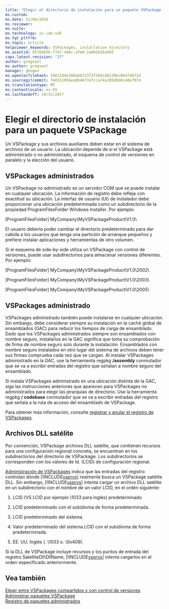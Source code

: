 ```yaml
---
title: "Elegir el directorio de instalación para un paquete VSPackage | Documentos de Microsoft"
ms.custom: 
ms.date: 11/04/2016
ms.reviewer: 
ms.suite: 
ms.technology: vs-ide-sdk
ms.tgt_pltfrm: 
ms.topic: article
helpviewer_keywords: VSPackages, installation directory
ms.assetid: 01fbbb5b-f747-446c-afe0-2a081626a945
caps.latest.revision: "17"
author: gregvanl
ms.author: gregvanl
manager: ghogen
ms.openlocfilehash: 3462104e100ab672373f30dcd8228bc064746f2d
ms.sourcegitcommit: f40311056ea0b4677efcca74a285dbb0ce0e7974
ms.translationtype: MT
ms.contentlocale: es-ES
ms.lasthandoff: 10/31/2017
---
```

# <a name="choosing-the-installation-directory-for-a-vspackage"></a>Elegir el directorio de instalación para un paquete VSPackage
Un VSPackage y sus archivos auxiliares deben estar en el sistema de archivos de un usuario. La ubicación depende de si el VSPackage está administrado o no administrado, el esquema de control de versiones en paralelo y la elección del usuario.  
  
## <a name="unmanaged-vspackages"></a>VSPackages administrados  
 Un VSPackage no administrado es un servidor COM que se puede instalar en cualquier ubicación. La información de registro debe refleja con exactitud su ubicación. La interfaz de usuario (UI) de instalador debe proporcionar una ubicación predeterminada como un subdirectorio de la propiedad ProgramFilesFolder Windows Installer. Por ejemplo:  
  
 [ProgramFilesFolder] MyCompany\MyVSPackageProduct\V1.0\  
  
 El usuario debería poder cambiar el directorio predeterminado para dar cabida a los usuarios que tenga una partición de arranque pequeños y prefiere instalar aplicaciones y herramientas de otro volumen.  
  
 Si el esquema de side-by-side utiliza un VSPackage con control de versiones, puede usar subdirectorios para almacenar versiones diferentes. Por ejemplo:  
  
 [ProgramFilesFolder] MyCompany\MyVSPackageProduct\V1.0\2002\  
  
 [ProgramFilesFolder] MyCompany\MyVSPackageProduct\V1.0\2003\  
  
 [ProgramFilesFolder] MyCompany\MyVSPackageProduct\V1.0\2005\  
  
## <a name="managed-vspackages"></a>VSPackages administrado  
 VSPackages administrado también puede instalarse en cualquier ubicación. Sin embargo, debe considerar siempre su instalación en la caché global de ensamblados (GAC) para reducir los tiempos de carga de ensamblado. Dado que los VSPackages administrados siempre son ensamblados con nombre seguro, instalarlos en la GAC significa que toma su comprobación de firma de nombre seguro solo durante la instalación. Ensamblados con nombre seguro instalados en otro lugar del sistema de archivos deben tener sus firmas comprueba cada vez que se cargan. Al instalar VSPackages administrado en la GAC, use la herramienta regpkg **/assembly** conmutador que se va a escribir entradas del registro que señalan a nombre seguro del ensamblado.  
  
 Si instala VSPackages administrado en una ubicación distinta de la GAC, siga las instrucciones anteriores que aparecen para VSPackages no administrados para elegir las jerarquías de directorio. Use la herramienta regpkg **/ codebase** conmutador que se va a escribir entradas del registro que señala a la ruta de acceso del ensamblado de VSPackage.  
  
 Para obtener más información, consulte [registrar y anular el registro de VSPackages](../../extensibility/registering-and-unregistering-vspackages.md).  
  
## <a name="satellite-dlls"></a>Archivos DLL satélite  
 Por convención, VSPackage archivos DLL satélite, que contienen recursos para una configuración regional concreta, se encuentran en los subdirectorios del directorio de VSPackage. Los subdirectorios se corresponden con los valores de Id. (LCID) de configuración regional.  
  
 [Administración de VSPackages](../../extensibility/managing-vspackages.md) indica que las entradas del registro controlan dónde [!INCLUDE[vsprvs](../../code-quality/includes/vsprvs_md.md)] realmente busca un VSPackage satélite DLL. Sin embargo, [!INCLUDE[vsprvs](../../code-quality/includes/vsprvs_md.md)] intenta cargar un archivo DLL satélite en un subdirectorio con el nombre de un valor LCID, en el orden siguiente:  
  
1.  LCID (VS LCID por ejemplo \1033 para inglés) predeterminado  
  
2.  LCID predeterminado con el subidioma de forma predeterminada.  
  
3.  LCID predeterminado del sistema.  
  
4.  Valor predeterminado del sistema LCID con el subidioma de forma predeterminada.  
  
5.  EE. UU. Inglés (. \1033 o. \0x409).  
  
 Si la DLL de VSPackage incluye recursos y los puntos de entrada del registro SatelliteDll\DllName, [!INCLUDE[vsprvs](../../code-quality/includes/vsprvs_md.md)] intenta cargarlos en el orden especificado anteriormente.  
  
## <a name="see-also"></a>Vea también  
 [Elegir entre VSPackages compartidos y con control de versiones](../../extensibility/choosing-between-shared-and-versioned-vspackages.md)   
 [Administrar paquetes VSPackage](../../extensibility/managing-vspackages.md)   
 [Registro de paquetes administrados](http://msdn.microsoft.com/en-us/f69e0ea3-6a92-4639-8ca9-4c9c210e58a1)